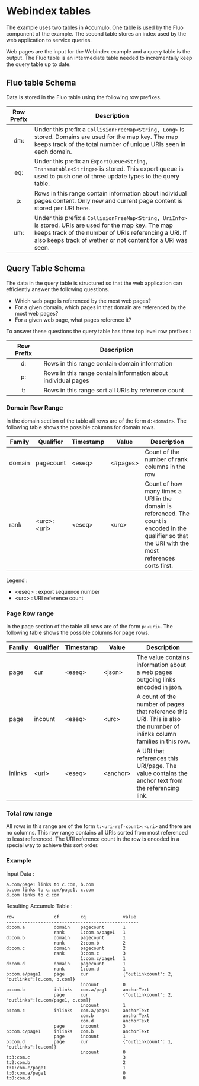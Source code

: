 # Webindex tables

 The example uses two tables in Accumulo.  One table is used by the
Fluo component of the example.  The second table stores an index used by the
web application to service queries.

Web pages are the input for the Webindex example and a query table is the
output.  The Fluo table is an intermediate table needed to incrementally keep
the query table up to date.

## Fluo table Schema

Data is stored in the Fluo table using the following row prefixes.

 Row Prefix | Description
:----------:|------------
   dm:      | Under this prefix a `CollisionFreeMap<String, Long>` is stored.  Domains are used for the map key.  The map keeps track of the total number of unique URIs seen in each domain.
   eq:      | Under this prefix an `ExportQueue<String, Transmutable<String>>` is stored.  This export queue is used to push one of three update types to the query table.
   p:       | Rows in this range contain information about individual pages content.  Only new and current page content is stored per URI here.
   um:      | Under this prefix a `CollisionFreeMap<String, UriInfo>` is stored.  URIs are used for the map key.  The map keeps track of the number of URIs referencing a URI.  If also keeps track of wether or not content for a URI was seen.  

## Query Table Schema

The data in the query table is structured so that the web application can efficiently answer the following questions.

 * Which web page is referenced by the most web pages?
 * For a given domain, which pages in that domain are referenced by the most web pages?
 * For a given web page, what pages reference it?

To answer these questions the query table has three top level row prefixes :

 Row Prefix | Description
:----------:|------------
   d:       | Rows in this range contain domain information
   p:       | Rows in this range contain information about individual pages
   t:       | Rows in this range sort all URIs by reference count

### Domain Row Range

In the domain section of the table all rows are of the form `d:<domain>`.  The
following table shows the possible columns for domain rows.

| Family  | Qualifier      | Timestamp | Value         | Description 
|---------|----------------|-----------|---------------|-------------
| domain  | pagecount      | \<eseq\>  | \<#pages\> | Count of the number of rank columns in the row
| rank    | \<urc>:\<uri\> | \<eseq\>  | \<urc\>       | Count of how many times a URI in the domain is referenced.  The count is encoded in the qualifier so that the URI with the most references sorts first.

Legend :

 * \<eseq\> : export sequence number
 * \<urc\> : URI reference count

### Page Row range

In the page section of the table all rows are of the form `p:<uri>`.  The
following table shows the possible columns for page rows.

| Family  | Qualifier         | Timestamp | Value     | Description
|---------|-------------------|-----------|-----------|------------
| page    | cur               | \<eseq\>  | \<json\>  | The value contains information about a web pages outgoing links encoded in json. 
| page    | incount           | \<eseq\>  | \<urc\>   | A count of the number of pages that reference this URI.  This is also the numnber of inlinks column families in this row.
| inlinks | \<uri\>           | \<eseq\>  | \<anchor\> | A URI that references this URI/page.  The value contains the anchor text from the referencing link.

### Total row range

All rows in this range are of the form `t:<uri-ref-count>:<uri>` and there are
no columns.  This row range contains all URIs sorted from most referenced to
least referenced.  The URI reference count in the row is encoded in a special
way to achieve this sort order.

### Example

Input Data :

    a.com/page1 links to c.com, b.com
    b.com links to c.com/page1, c.com
    d.com links to c.com

Resulting Accumulo Table :

    row               cf        cq              value
    --------------------------------------------------
    d:com.a           domain    pagecount       1
                      rank      1:com.a/page1   1
    d:com.b           domain    pagecount       1
                      rank      2:com.b         2
    d:com.c           domain    pagecount       2
                      rank      3:com.c         3
                                1:com.c/page1   1
    d:com.d           domain    pagecount       1
                      rank      1:com.d         1
    p:com.a/page1     page      cur             {"outlinkcount": 2, "outlinks":[c.com, b.com]}
                                incount         0
    p:com.b           inlinks   com.a/pag1      anchorText
                      page      cur             {"outlinkcount": 2, "outlinks":[c.com/page1, c.com]}
                                incount         1
    p:com.c           inlinks   com.a/page1     anchorText
                                com.b           anchorText
                                com.d           anchorText
                      page      incount         3
    p:com.c/page1     inlinks   com.b           anchorText
                      page      incount         1
    p:com.d           page      cur             {"outlinkcount": 1, "outlinks":[c.com]}
                                incount         0
    t:3:com.c                                   3
    t:2:com.b                                   2
    t:1:com.c/page1                             1
    t:0:com.a/page1                             0
    t:0:com.d                                   0

